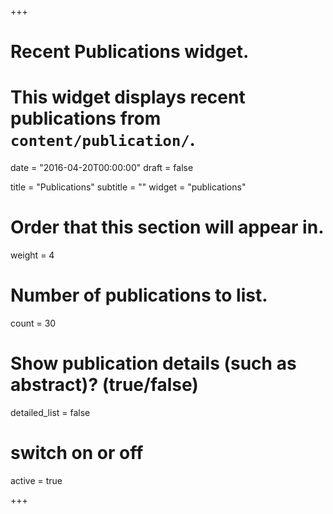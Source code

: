 +++
# Recent Publications widget.
# This widget displays recent publications from `content/publication/`.

date = "2016-04-20T00:00:00"
draft = false

title = "Publications"
subtitle = ""
widget = "publications"

# Order that this section will appear in.
weight = 4

# Number of publications to list.
count = 30

# Show publication details (such as abstract)? (true/false)
detailed_list = false

# switch on or off
active = true

+++